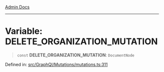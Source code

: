 [Admin Docs](/)

***

# Variable: DELETE\_ORGANIZATION\_MUTATION

> `const` **DELETE\_ORGANIZATION\_MUTATION**: `DocumentNode`

Defined in: [src/GraphQl/Mutations/mutations.ts:311](https://github.com/PalisadoesFoundation/talawa-admin/blob/main/src/GraphQl/Mutations/mutations.ts#L311)
